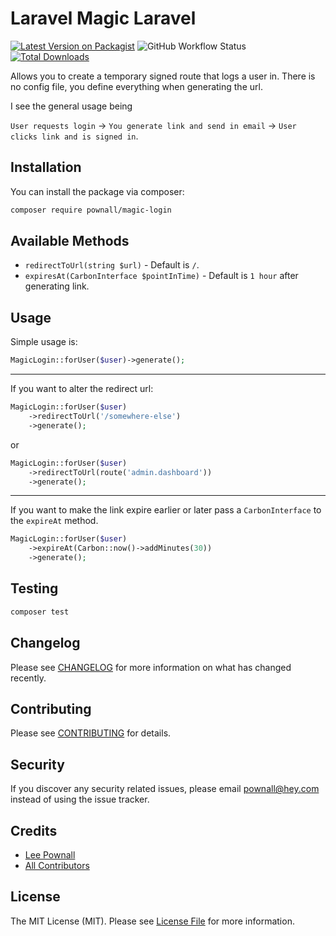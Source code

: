 # Laravel Magic Laravel

[![Latest Version on Packagist](https://img.shields.io/packagist/v/pownall/laravel-magic-login.svg)](https://packagist.org/packages/pownall/laravel-magic-login)
![GitHub Workflow Status](https://img.shields.io/github/workflow/status/leepownall/laravel-magic-login/Tests?label=tests)
[![Total Downloads](https://img.shields.io/packagist/dt/pownall/laravel-magic-login.svg)](https://packagist.org/packages/pownall/laravel-magic-login)


Allows you to create a temporary signed route that logs a user in. There is no config file, you define everything when generating the url.

I see the general usage being

`User requests login` -> `You generate link and send in email` -> `User clicks link and is signed in`.

## Installation

You can install the package via composer:

```bash
composer require pownall/magic-login
```

## Available Methods

- `redirectToUrl(string $url)` - Default is `/`.
- `expiresAt(CarbonInterface $pointInTime)` - Default is `1 hour` after generating link.

## Usage



Simple usage is:

``` php
MagicLogin::forUser($user)->generate();
```

---

If you want to alter the redirect url:

``` php
MagicLogin::forUser($user)
    ->redirectToUrl('/somewhere-else')
    ->generate();
```
or

``` php
MagicLogin::forUser($user)
    ->redirectToUrl(route('admin.dashboard'))
    ->generate();
```

---

If you want to make the link expire earlier or later pass a `CarbonInterface` to the `expireAt` method.

``` php
MagicLogin::forUser($user)
    ->expireAt(Carbon::now()->addMinutes(30))
    ->generate();
```


## Testing

``` bash
composer test
```

## Changelog

Please see [CHANGELOG](CHANGELOG.md) for more information on what has changed recently.

## Contributing

Please see [CONTRIBUTING](.github/CONTRIBUTING.md) for details.

## Security

If you discover any security related issues, please email pownall@hey.com instead of using the issue tracker.

## Credits

- [Lee Pownall](https://github.com/leepownall)
- [All Contributors](../../contributors)

## License

The MIT License (MIT). Please see [License File](LICENSE.md) for more information.
